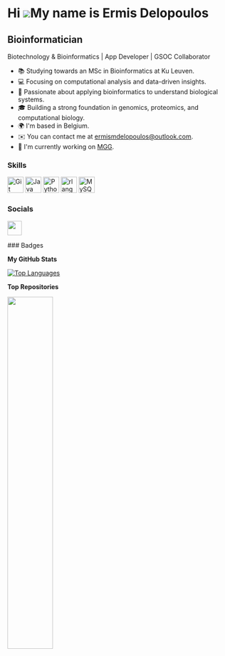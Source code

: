 Hi ![](https://user-images.githubusercontent.com/18350557/176309783-0785949b-9127-417c-8b55-ab5a4333674e.gif)My name is Ermis Delopoulos
========================================================================================================================================

Bioinformatician
----------------

Biotechnology & Bioinformatics | App Developer | GSOC Collaborator

* 📚  Studying towards an MSc in Bioinformatics at Ku Leuven.
* 💻 Focusing on computational analysis and data-driven insights.
* 🔬 Passionate about applying bioinformatics to understand biological systems.
* 🎓 Building a strong foundation in genomics, proteomics, and computational biology.
* 🌍  I'm based in Belgium.
* ✉️  You can contact me at [ermismdelopoulos@outlook.com](mailto:ermismdelopoulos@outlook.com).
* 🚀  I'm currently working on [MGG](http://ermismd.github.io/MGG/).

### Skills

<p align="left">
<a href="https://git-scm.com/" target="_blank" rel="noreferrer"><img src="https://raw.githubusercontent.com/danielcranney/readme-generator/main/public/icons/skills/git-colored.svg" width="36" height="36" alt="Git" /></a>
<a href="https://www.oracle.com/java/" target="_blank" rel="noreferrer"><img src="https://raw.githubusercontent.com/danielcranney/readme-generator/main/public/icons/skills/java-colored.svg" width="36" height="36" alt="Java" /></a>
<a href="https://www.python.org/" target="_blank" rel="noreferrer"><img src="https://raw.githubusercontent.com/danielcranney/readme-generator/main/public/icons/skills/python-colored.svg" width="36" height="36" alt="Python" /></a>
<a href="https://www.r-project.org/" target="_blank" rel="noreferrer"><img src="https://raw.githubusercontent.com/danielcranney/readme-generator/main/public/icons/skills/rlang-colored.svg" width="36" height="36" alt="rlang" /></a>
<a href="https://www.mysql.com/" target="_blank" rel="noreferrer"><img src="https://raw.githubusercontent.com/danielcranney/readme-generator/main/public/icons/skills/mysql-colored.svg" width="36" height="36" alt="MySQL" /></a>
</p>

### Socials

<p align="left"> <a href="https://www.github.com/ermismd" target="_blank" rel="noreferrer"><img src="https://raw.githubusercontent.com/danielcranney/readme-generator/main/public/icons/socials/github.svg" width="32" height="32" /></a></p>
### Badges

<b>My GitHub Stats</b>

<a href="https://github.com/ermismd" align="left"><img src="https://github-readme-stats.vercel.app/api/top-langs/?username=ermismd&langs_count=10&title_color=0891b2&text_color=ffffff&icon_color=0891b2&bg_color=1c1917&hide_border=true&locale=en&custom_title=Top%20%Languages" alt="Top Languages" /></a>

<b>Top Repositories</b>

<div width="100%" align="center"><a href="https://github.com/ermismd/MGG" align="left"><img align="left" width="45%" src="https://github-readme-stats.vercel.app/api/pin/?username=ermismd&repo=MGG&title_color=0891b2&text_color=ffffff&icon_color=0891b2&bg_color=1c1917&hide_border=true&locale=en" /></a></div><br /><br /><br /><br /><br /><br /><br />


<!--
**ermismd/ermismd** is a ✨ _special_ ✨ repository because its `README.md` (this file) appears on your GitHub profile.

Here are some ideas to get you started:

<b>My GitHub Stats</b>

<a href="http://www.github.com/ermismd"><img src="https://github-readme-stats.vercel.app/api?username=ermismd&show_icons=true&hide=&count_private=true&title_color=0891b2&text_color=ffffff&icon_color=0891b2&bg_color=1c1917&hide_border=true&show_icons=true" alt="ermismd's GitHub stats" /></a>

- 🔭 I’m currently working on ...
- 🌱 I’m currently learning ...
- 👯 I’m looking to collaborate on ...
- 🤔 I’m looking for help with ...
- 💬 Ask me about ...
- 📫 How to reach me: ...
- 😄 Pronouns: ...
- ⚡ Fun fact: ...
-->

